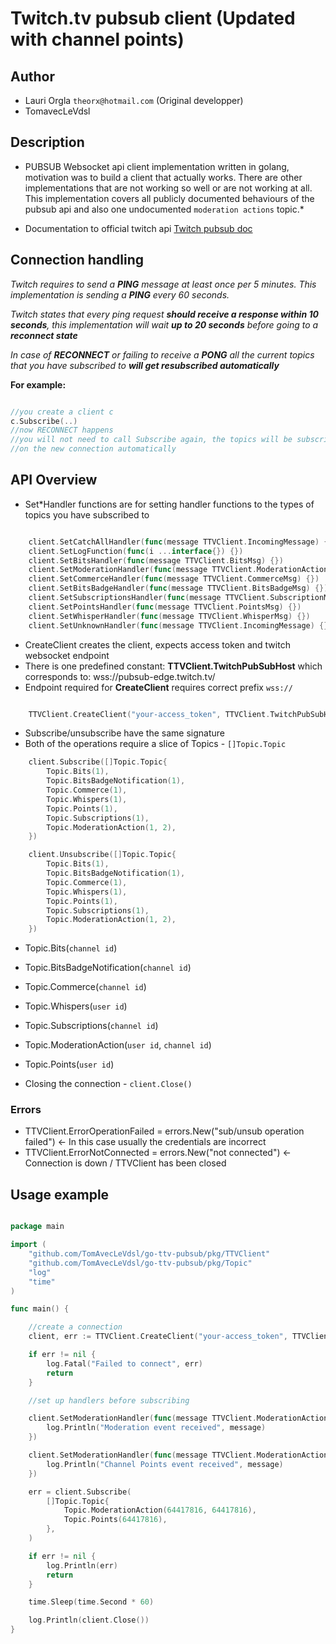 # Twitch.tv pubsub client (Updated with channel points)

## Author
* Lauri Orgla `theorx@hotmail.com` (Original developper)
* TomavecLeVdsl

## Description
* PUBSUB Websocket api client implementation written in golang, motivation was to build a client
that actually works. There are other implementations that are not working so well or are not 
working at all. This implementation covers all publicly documented behaviours of the pubsub api
and also one undocumented `moderation actions` topic.*

* Documentation to official twitch api [Twitch pubsub doc](https://dev.twitch.tv/docs/pubsub)

## Connection handling
*Twitch requires to send a __PING__ message at least once per 5 minutes. This implementation is
sending a __PING__ every 60 seconds.*

*Twitch states that every ping request __should receive a response within 10 seconds__, this 
implementation will wait __up to 20 seconds__ before going to a __reconnect state__*

*In case of __RECONNECT__ or failing to receive a __PONG__ all the current topics
that you have subscribed to __will get resubscribed automatically__*

__For example:__

```go

//you create a client c
c.Subscribe(..)
//now RECONNECT happens
//you will not need to call Subscribe again, the topics will be subscribed to
//on the new connection automatically

```

## API Overview

* Set\*Handler functions are for setting handler functions to the types of topics you have subscribed to

```go

	client.SetCatchAllHandler(func(message TTVClient.IncomingMessage) {})
	client.SetLogFunction(func(i ...interface{}) {})
	client.SetBitsHandler(func(message TTVClient.BitsMsg) {})
	client.SetModerationHandler(func(message TTVClient.ModerationActionMsg) {})
	client.SetCommerceHandler(func(message TTVClient.CommerceMsg) {})
	client.SetBitsBadgeHandler(func(message TTVClient.BitsBadgeMsg) {})
	client.SetSubscriptionsHandler(func(message TTVClient.SubscriptionMsg) {})
	client.SetPointsHandler(func(message TTVClient.PointsMsg) {})
	client.SetWhisperHandler(func(message TTVClient.WhisperMsg) {})
	client.SetUnknownHandler(func(message TTVClient.IncomingMessage) {})
```

* CreateClient creates the client, expects access token and twitch websocket endpoint
* There is one predefined constant: __TTVClient.TwitchPubSubHost__ which corresponds to: wss://pubsub-edge.twitch.tv/
* Endpoint required for __CreateClient__ requires correct prefix `wss://`
```go

	TTVClient.CreateClient("your-access_token", TTVClient.TwitchPubSubHost)

```

* Subscribe/unsubscribe have the same signature
* Both of the operations require a slice of Topics - `[]Topic.Topic`

```go
	client.Subscribe([]Topic.Topic{
		Topic.Bits(1),
		Topic.BitsBadgeNotification(1),
		Topic.Commerce(1),
		Topic.Whispers(1),
		Topic.Points(1),
		Topic.Subscriptions(1),
		Topic.ModerationAction(1, 2),
	})

	client.Unsubscribe([]Topic.Topic{
		Topic.Bits(1),
		Topic.BitsBadgeNotification(1),
		Topic.Commerce(1),
		Topic.Whispers(1),
		Topic.Points(1),
		Topic.Subscriptions(1),
		Topic.ModerationAction(1, 2),
	})

```

* Topic.Bits(`channel id`)
* Topic.BitsBadgeNotification(`channel id`)
* Topic.Commerce(`channel id`)
* Topic.Whispers(`user id`)
* Topic.Subscriptions(`channel id`)
* Topic.ModerationAction(`user id`, `channel id`)
* Topic.Points(`user id`)

* Closing the connection - `client.Close()`

### Errors

* TTVClient.ErrorOperationFailed = errors.New("sub/unsub operation failed") <- In this case usually the credentials are incorrect
* TTVClient.ErrorNotConnected = errors.New("not connected") <- Connection is down / TTVClient has been closed


## Usage example

```go

package main

import (
	"github.com/TomAvecLeVdsl/go-ttv-pubsub/pkg/TTVClient"
	"github.com/TomAvecLeVdsl/go-ttv-pubsub/pkg/Topic"
	"log"
	"time"
)

func main() {

	//create a connection
	client, err := TTVClient.CreateClient("your-access_token", TTVClient.TwitchPubSubHost)

	if err != nil {
		log.Fatal("Failed to connect", err)
		return
	}

	//set up handlers before subscribing

	client.SetModerationHandler(func(message TTVClient.ModerationActionMsg) {
		log.Println("Moderation event received", message)
	})

	client.SetModerationHandler(func(message TTVClient.ModerationActionMsg) {
		log.Println("Channel Points event received", message)
	})

	err = client.Subscribe(
		[]Topic.Topic{
			Topic.ModerationAction(64417816, 64417816),
			Topic.Points(64417816),
		},
	)

	if err != nil {
		log.Println(err)
		return
	}

	time.Sleep(time.Second * 60)

	log.Println(client.Close())
}

```